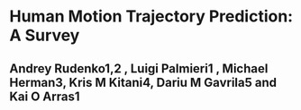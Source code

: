 # Human Motion Trajectory Prediction: A Survey

Andrey Rudenko1,2 , Luigi Palmieri1 , Michael Herman3,
Kris M Kitani4, Dariu M Gavrila5 and Kai O Arras1
---
